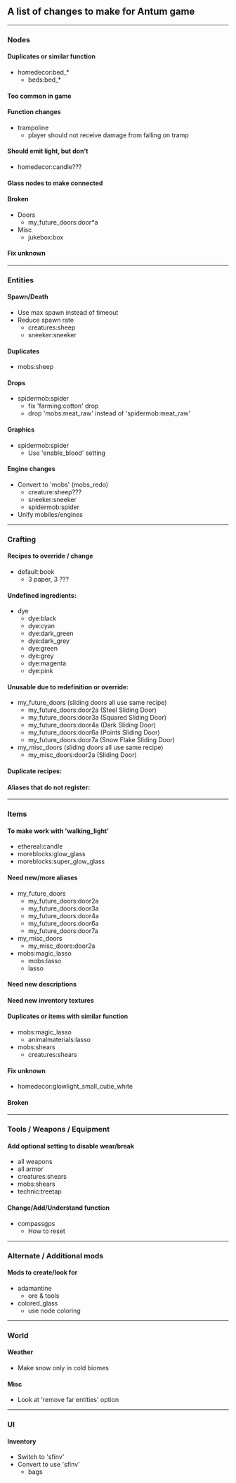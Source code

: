 ## A list of changes to make for Antum game


---

### Nodes

#### Duplicates or similar function
* homedecor:bed_*
	* beds:bed_*

#### Too common in game

#### Function changes
* trampoline
    * player should not receive damage from falling on tramp

#### Should emit light, but don't
* homedecor:candle???

#### Glass nodes to make connected

#### Broken
* Doors
	* my_future_doors:door\*a
* Misc
	* jukebox:box

#### Fix unknown


---

### Entities

#### Spawn/Death
* Use max spawn instead of timeout
* Reduce spawn rate
	* creatures:sheep
	* sneeker:sneeker

#### Duplicates
* mobs:sheep

#### Drops
* spidermob:spider
	* fix 'farming:cotton' drop
	* drop 'mobs:meat_raw' instead of 'spidermob:meat_raw'

#### Graphics
* spidermob:spider
	* Use 'enable_blood' setting

#### Engine changes
* Convert to 'mobs' (mobs_redo)
	* creature:sheep???
	* sneeker:sneeker
	* spidermob:spider
* Unify mobiles/engines


---

### Crafting

#### Recipes to override / change
* default:book
    * 3 paper, 3 ???

#### Undefined ingredients:
* dye
	* dye:black
	* dye:cyan
	* dye:dark_green
	* dye:dark_grey
	* dye:green
	* dye:grey
	* dye:magenta
	* dye:pink

#### Unusable due to redefinition or override:
* my_future_doors (sliding doors all use same recipe)
	* my_future_doors:door2a (Steel Sliding Door)
	* my_future_doors:door3a (Squared Sliding Door)
	* my_future_doors:door4a (Dark Sliding Door)
	* my_future_doors:door6a (Points Sliding Door)
	* my_future_doors:door7a (Snow Flake Sliding Door)
* my_misc_doors (sliding doors all use same recipe)
	* my_misc_doors:door2a (Sliding Door)

#### Duplicate recipes:

#### Aliases that do not register:


---

### Items

#### To make work with 'walking_light'
* ethereal:candle
* moreblocks:glow_glass
* moreblocks:super_glow_glass

#### Need new/more aliases
* my_future_doors
	* my_future_doors:door2a
	* my_future_doors:door3a
	* my_future_doors:door4a
	* my_future_doors:door6a
	* my_future_doors:door7a
* my_misc_doors
	* my_misc_doors:door2a
* mobs:magic_lasso
	* mobs:lasso
	* lasso

#### Need new descriptions

#### Need new inventory textures

#### Duplicates or items with similar function
* mobs:magic_lasso
    * animalmaterials:lasso
* mobs:shears
    * creatures:shears

#### Fix unknown
* homedecor:glowlight_small_cube_white


#### Broken


---

### Tools / Weapons / Equipment

#### Add optional setting to disable wear/break
* all weapons
* all armor
* creatures:shears
* mobs:shears
* technic:treetap

#### Change/Add/Understand function
* compassgps
	* How to reset


---

### Alternate / Additional mods

#### Mods to create/look for
* adamantine
	* ore & tools
* colored_glass
    * use node coloring


---

### World

#### Weather
* Make snow only in cold biomes

#### Misc
* Look at 'remove far entities' option


---

### UI

#### Inventory
* Switch to 'sfinv'
* Convert to use 'sfinv'
	* bags
